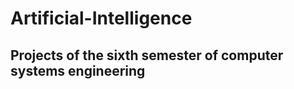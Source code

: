 <h1>Artificial-Intelligence</h1>
    
<h2> Projects of the sixth semester of computer systems engineering</h2>
